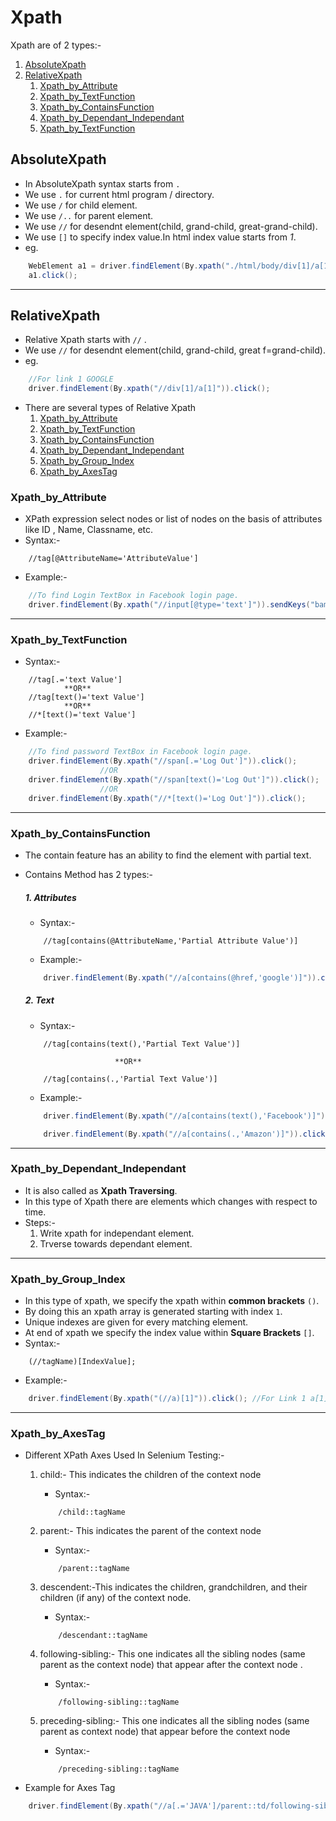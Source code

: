 # Xpath
Xpath are of 2 types:-
1.  [AbsoluteXpath](#AbsoluteXpath)
2.  [RelativeXpath](#RelativeXpath)
    1.  [Xpath_by_Attribute](#Xpath_by_Attribute)
    2.  [Xpath_by_TextFunction](#Xpath_by_TextFunction)
    2.  [Xpath_by_ContainsFunction](#Xpath_by_ContainsFunction)
    2.  [Xpath_by_Dependant_Independant](#Xpath_by_Dependant_Independant)
    2.  [Xpath_by_TextFunction](#Xpath_by_TextFunction)


## AbsoluteXpath
- In AbsoluteXpath syntax starts from `.`
- We use `.` for current html program / directory.
- We use `/` for child element.
- We use `/..` for parent element.
- We use `//` for desendnt element(child, grand-child, great-grand-child).
- We use `[]` to specify index value.In html index value starts from *1*.
- eg. 
```java
	WebElement a1 = driver.findElement(By.xpath("./html/body/div[1]/a[1]"));
	a1.click();
```
*********************************************************************

## RelativeXpath
- Relative Xpath starts with `//` .
- We use `//` for desendnt element(child, grand-child, great f=grand-child).
- eg. 
```java
    //For link 1 GOOGLE
	driver.findElement(By.xpath("//div[1]/a[1]")).click();
```
- There are several types of Relative Xpath
    1.  [Xpath_by_Attribute](#Xpath_by_Attribute)
    2.  [Xpath_by_TextFunction](#Xpath_by_TextFunction)
    3.  [Xpath_by_ContainsFunction](#Xpath_by_ContainsFunction)
    4.  [Xpath_by_Dependant_Independant](#Xpath_by_Dependant_Independant)
    5.  [Xpath_by_Group_Index](#Xpath_by_Group_Index)
    6.  [Xpath_by_AxesTag](#Xpath_by_AxesTag)


### Xpath_by_Attribute
- XPath expression select nodes or list of nodes on the basis of attributes like ID , Name, Classname, etc.
- Syntax:-
```
    //tag[@AttributeName='AttributeValue']
```
- Example:-
```java
    //To find Login TextBox in Facebook login page.
	driver.findElement(By.xpath("//input[@type='text']")).sendKeys("bamlutuyde@vusra.com");
```
**************************************************************************

### Xpath_by_TextFunction
- Syntax:-
```
    //tag[.='text Value']
            **OR**
    //tag[text()='text Value']
            **OR**
    //*[text()='text Value']
```
- Example:-
```java
    //To find password TextBox in Facebook login page.
	driver.findElement(By.xpath("//span[.='Log Out']")).click();
                    //OR
	driver.findElement(By.xpath("//span[text()='Log Out']")).click();
                    //OR
	driver.findElement(By.xpath("//*[text()='Log Out']")).click();
```
**************************************************************************

### Xpath_by_ContainsFunction
- The contain feature has an ability to find the element with partial text.
- Contains Method has 2 types:-
    ##### 1. Attributes
    - Syntax:-
    ```
        //tag[contains(@AttributeName,'Partial Attribute Value')]
    ```
    - Example:-
    ```java
    	driver.findElement(By.xpath("//a[contains(@href,'google')]")).click();
    ```

    ##### 2. Text
    - Syntax:-
    ```
        //tag[contains(text(),'Partial Text Value')]

                        **OR**

        //tag[contains(.,'Partial Text Value')]
    ```
    - Example:-
    ```java
        driver.findElement(By.xpath("//a[contains(text(),'Facebook')]")).click();

        driver.findElement(By.xpath("//a[contains(.,'Amazon')]")).click();
    ```
*****************************************************

### Xpath_by_Dependant_Independant
- It is also called as **Xpath Traversing**.
- In this type of Xpath there are elements which changes with respect to time.
- Steps:-
    1. Write xpath for independant element.
    2. Trverse towards dependant element.

************************************************

### Xpath_by_Group_Index
- In this type of xpath, we specify the xpath within **common brackets** `()`.
- By doing this an xpath array is generated starting with index `1`.
- Unique indexes are given for every matching element.
- At end of xpath we specify the index value within **Square Brackets** `[]`.
- Syntax:-
```
    (//tagName)[IndexValue];
```
- Example:-
```java
    driver.findElement(By.xpath("(//a)[1]")).click(); //For Link 1 a[1] Google
```

******************************************************
### Xpath_by_AxesTag
- Different XPath Axes Used In Selenium Testing:-
    1. child:- This indicates the children of the context node
        - Syntax:-
        ```
            /child::tagName
        ```

    2. parent:- This indicates the parent of the context node
        - Syntax:-
        ```
            /parent::tagName
        ```

    3. descendent:-This indicates the children, grandchildren, and their children (if any) of the context node.
        - Syntax:-
        ```
            /descendant::tagName
        ```

    4. following-sibling:- This one indicates all the sibling nodes (same parent as the context node) that appear after the context node .
        - Syntax:-
        ```
            /following-sibling::tagName
        ```

    5. preceding-sibling:- This one indicates all the sibling nodes (same parent as context node) that appear before the context node
        - Syntax:-
        ```
            /preceding-sibling::tagName
        ```
- Example for Axes Tag
```java
    driver.findElement(By.xpath("//a[.='JAVA']/parent::td/following-sibling::td/child::a")).click();
```